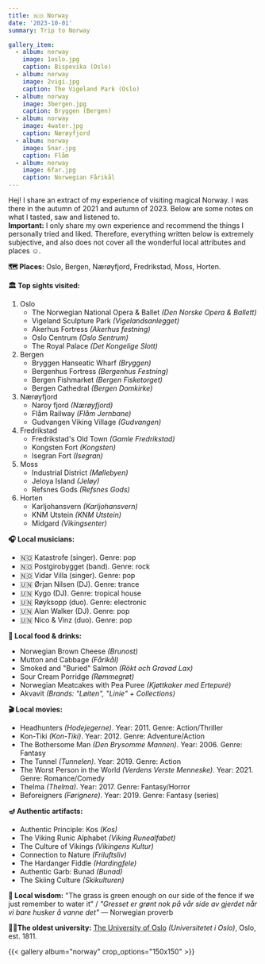 ```yaml
---
title: 🇳🇴 Norway
date: '2023-10-01'
summary: Trip to Norway

gallery_item:
  - album: norway
    image: 1oslo.jpg
    caption: Bispevika (Oslo)
  - album: norway
    image: 2vigi.jpg
    caption: The Vigeland Park (Oslo)
  - album: norway
    image: 3bergen.jpg
    caption: Bryggen (Bergen)
  - album: norway
    image: 4water.jpg
    caption: Nærøyfjord
  - album: norway
    image: 5nar.jpg
    caption: Flåm
  - album: norway
    image: 6far.jpg
    caption: Norwegian Fårikål
---
```

Hej! I share an extract of my experience of visiting magical Norway. I was there in the autumn of 2021 and autumn of 2023. Below are some notes on what I tasted, saw and listened to.<br>
<b>Important:</b> I only share my own experience and recommend the things I personally tried and liked. Therefore, everything written below is extremely subjective, and also does not cover all the wonderful local attributes and places ☺️.

<b>🗺 Places:</b> Oslo, Bergen, Nærøyfjord, Fredrikstad, Moss, Horten.<br>

<b>🏛 Top sights visited: </b>
1. Oslo
    - The Norwegian National Opera & Ballet <i>(Den Norske Opera & Ballett)</i>
    - Vigeland Sculpture Park <i>(Vigelandsanlegget)</i>
    - Akerhus Fortress  <i>(Akerhus festning)</i>
    - Oslo Centrum <i>(Oslo Sentrum)</i>
    - The Royal Palace <i>(Det Kongelige Slott)</i>
2. Bergen
    - Bryggen Hanseatic Wharf <i>(Bryggen)</i>
    - Bergenhus Fortress <i>(Bergenhus Festning)</i>
    - Bergen Fishmarket <i>(Bergen Fisketorget)</i>
    - Bergen Cathedral <i>(Bergen Domkirke)</i>
3. Nærøyfjord
    - Naroy fjord <i>(Nærøyfjord)</i>
    - Flåm Railway <i>(Flåm Jernbane)</i>
    - Gudvangen Viking Village <i>(Gudvangen)</i>
4. Fredrikstad
    - Fredrikstad's Old Town <i>(Gamle Fredrikstad)</i>
    - Kongsten Fort <i>(Kongsten)</i>
    - Isegran Fort <i>(Isegran)</i>
5. Moss 
    - Industrial District <i>(Møllebyen)</i>
    - Jeloya Island <i>(Jeløy)</i>
    - Refsnes Gods <i>(Refsnes Gods)</i>
6. Horten
    - Karljohansvern <i>(Karljohansvern)</i>
    - KNM Utstein <i>(KNM Utstein)</i>
    - Midgard <i>(Vikingsenter)</i>

   
<b>🎧 Local musicians: </b>
- 🇳🇴 Katastrofe (singer). Genre: pop
- 🇳🇴 Postgirobygget (band). Genre: rock
- 🇳🇴 Vidar Villa (singer).  Genre: pop
- 🇺🇳 Ørjan Nilsen (DJ). Genre: trance
- 🇺🇳 Kygo (DJ). Genre: tropical house
- 🇺🇳 Røyksopp (duo). Genre: electronic
- 🇺🇳 Alan Walker (DJ). Genre: pop
- 🇺🇳 Nico & Vinz (duo). Genre: pop


<b>🥘 Local food & drinks: </b>
- Norwegian Brown Cheese <i>(Brunost)</i>
- Mutton and Cabbage <i>(Fårikål)</i>
- Smoked and "Buried" Salmon <i>(Rökt och Gravad Lax)</i>
- Sour Cream Porridge <i>(Rømmegrøt)</i>
- Norwegian Meatcakes with Pea Puree <i>(Kjøttkaker med Ertepuré)</i>
- Akvavit <i>(Brands: "Løiten", "Linie" + Collections)</i>

<b>🎬 Local movies:</b>
- Headhunters <i>(Hodejegerne)</i>. Year: 2011. Genre: Action/Thriller
- Kon-Tiki <i>(Kon-Tiki)</i>. Year: 2012. Genre: Adventure/Action
- The Bothersome Man <i>(Den Brysomme Mannen)</i>. Year: 2006. Genre: Fantasy
- The Tunnel <i>(Tunnelen)</i>. Year: 2019. Genre: Action
- The Worst Person in the World <i>(Verdens Verste Menneske)</i>. Year: 2021. Genre: Romance/Comedy
- Thelma <i>(Thelma)</i>. Year: 2017. Genre: Fantasy/Horror
- Beforeigners <i>(Førignere)</i>. Year: 2019. Genre: Fantasy (series)


<b>🪔 Authentic artifacts:</b>
- Authentic Principle: Kos <i>(Kos)</i> 
- The Viking Runic Alphabet <i>(Viking Runealfabet)</i> 
- The Culture of Vikings <i>(Vikingens Kultur)</i> 
- Connection to Nature <i>(Friluftsliv)</i> 
- The Hardanger Fiddle <i>(Hardingfele)</i>
- Authentic Garb: Bunad <i>(Bunad)</i>
- The Skiing Culture <i>(Skikulturen)</i>


<b>🦉 Local wisdom:</b> "The grass is green enough on our side of the fence if we just remember to water it" / <i>"Gresset er grønt nok på vår side av gjerdet når vi bare husker å vanne det"</i> — Norwegian proverb


<b>👨‍🎓The oldest university:</b> <a href = "https://www.uio.no/english/" target="_blank">The University of Oslo</a> <i>(Universitetet i Oslo)</i>, Oslo, est. 1811. 


{{< gallery album="norway" crop_options="150x150" >}}
   

